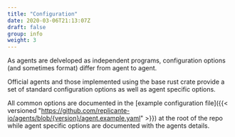 ```yaml
---
title: "Configuration"
date: 2020-03-06T21:13:07Z
draft: false
group: info
weight: 3
---
```


As agents are delveloped as independent programs, configuration options
(and sometimes format) differ from agent to agent.

Official agents and those implemented using the base rust crate provide a set of standard
configuration options as well as agent specific options.

All common options are documented in the
[example configuration file]({{< versioned "https://github.com/replicante-io/agents/blob/{version}/agent.example.yaml" >}})
at the root of the repo while agent specific options are documented with the agents details.
